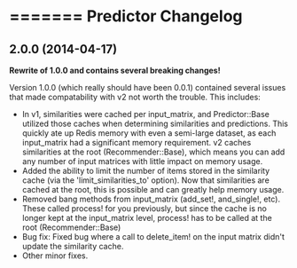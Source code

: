 =======
Predictor Changelog
=========
2.0.0 (2014-04-17)
---------------------
**Rewrite of 1.0.0 and contains several breaking changes!**

Version 1.0.0 (which really should have been 0.0.1) contained several issues that made compatability with v2 not worth the trouble. This includes:
* In v1, similarities were cached per input_matrix, and Predictor::Base utilized those caches when determining similarities and predictions. This quickly ate up Redis memory with even a semi-large dataset, as each input_matrix had a significant memory requirement. v2 caches similarities at the root (Recommender::Base), which means you can add any number of input matrices with little impact on memory usage.
* Added the ability to limit the number of items stored in the similarity cache (via the 'limit_similarities_to' option). Now that similarities are cached at the root, this is possible and can greatly help memory usage.
* Removed bang methods from input_matrix (add_set!, and_single!, etc). These called process! for you previously, but since the cache is no longer kept at the input_matrix level, process! has to be called at the root (Recommender::Base)
* Bug fix: Fixed bug where a call to delete_item! on the input matrix didn't update the similarity cache.
* Other minor fixes.